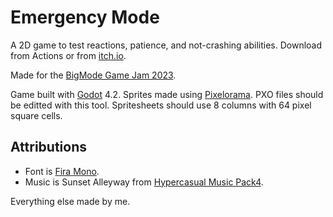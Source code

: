 # Emergency Mode

A 2D game to test reactions, patience, and not-crashing abilities. Download from Actions or from [itch.io](https://richteaman.itch.io/emergency-mode).

Made for the [BigMode Game Jam 2023](https://itch.io/jam/bigmode-2023).

Game built with [Godot](https://godotengine.org/) 4.2.
Sprites made using [Pixelorama](https://orama-interactive.itch.io/pixelorama). PXO files should be editted with this tool. Spritesheets should use 8 columns with 64 pixel square cells.

## Attributions

* Font is [Fira Mono](https://fonts.google.com/specimen/Fira+Mono).
* Music is Sunset Alleyway from [Hypercasual Music Pack4](https://void1gaming.itch.io/hypercasual-music-pack-4).

Everything else made by me.

